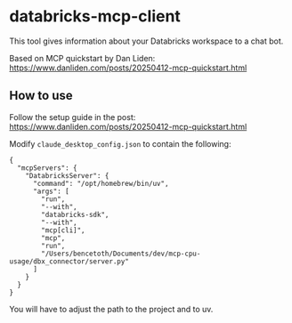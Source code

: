 # databricks-mcp-client

This tool gives information about your Databricks workspace to a chat bot.

Based on MCP quickstart by Dan Liden: <https://www.danliden.com/posts/20250412-mcp-quickstart.html>

## How to use

Follow the setup guide in the post: <https://www.danliden.com/posts/20250412-mcp-quickstart.html>

Modify `claude_desktop_config.json` to contain the following:

```[json]
{
  "mcpServers": {
    "DatabricksServer": {
      "command": "/opt/homebrew/bin/uv",
      "args": [
        "run",
        "--with",
        "databricks-sdk",
        "--with",
        "mcp[cli]",
        "mcp",
        "run",
        "/Users/bencetoth/Documents/dev/mcp-cpu-usage/dbx_connector/server.py"
      ]
    }
  }
}
```

You will have to adjust the path to the project and to uv.
